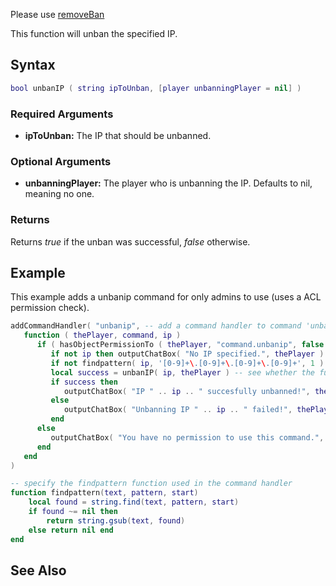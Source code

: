Please use [removeBan](/docs/removeban.md "wikilink")

This function will unban the specified IP.

Syntax
------

``` lua
bool unbanIP ( string ipToUnban, [player unbanningPlayer = nil] )         
```

### Required Arguments

-   **ipToUnban:** The IP that should be unbanned.

### Optional Arguments

-   **unbanningPlayer:** The player who is unbanning the IP. Defaults to nil, meaning no one.

### Returns

Returns *true* if the unban was successful, *false* otherwise.

Example
-------

This example adds a unbanip command for only admins to use (uses a ACL permission check).

``` lua
addCommandHandler( "unbanip", -- add a command handler to command 'unbanip'
   function ( thePlayer, command, ip )
      if ( hasObjectPermissionTo ( thePlayer, "command.unbanip", false ) ) then -- check if the player has access to the command (specified in ACL)
         if not ip then outputChatBox( "No IP specified.", thePlayer ) return end -- if no IP was specified, abort command
         if not findpattern( ip, '[0-9]+\.[0-9]+\.[0-9]+\.[0-9]+', 1 ) then outputChatBox( "Given IP is not valid.", thePlayer ) return end -- if IP is not in correct format, abort command
         local success = unbanIP( ip, thePlayer ) -- see whether the function was a success
         if success then
            outputChatBox( "IP " .. ip .. " succesfully unbanned!", thePlayer ) -- if it was, tell that to player
         else
            outputChatBox( "Unbanning IP " .. ip .. " failed!", thePlayer ) -- if it wasn't, tell that to player
         end
      else
         outputChatBox( "You have no permission to use this command.", thePlayer ) -- tell player that he hasn't got right permission
      end
   end
)

-- specify the findpattern function used in the command handler
function findpattern(text, pattern, start)
    local found = string.find(text, pattern, start)
    if found ~= nil then
        return string.gsub(text, found)
    else return nil end
end
```

See Also
--------
